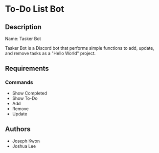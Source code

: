 # To-Do List Bot

## Description
Name: Tasker Bot

Tasker Bot is a Discord bot that performs simple functions to add, update, and remove tasks as a "Hello World" project.

## Requirements

### Commands
* Show Completed
* Show To-Do
* Add
* Remove
* Update

## Authors
* Joseph Kwon
* Joshua Lee
